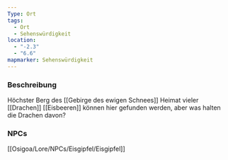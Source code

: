 ```yaml
---
Type: Ort
tags:
  - Ort
  - Sehenswürdigkeit
location:
  - "-2.3"
  - "6.6"
mapmarker: Sehenswürdigkeit
---
```

### Beschreibung
Höchster Berg des [[Gebirge des ewigen Schnees]] 
Heimat vieler [[Drachen]]
[[Eisbeeren]] können hier gefunden werden, aber was halten die Drachen davon?
### NPCs
[[Osigoa/Lore/NPCs/Eisgipfel/Eisgipfel]]